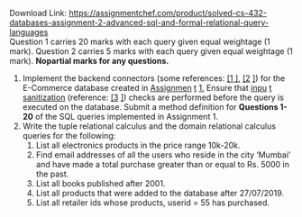 Download Link: https://assignmentchef.com/product/solved-cs-432-databases-assignment-2-advanced-sql-and-formal-relational-query-languages
<br>
<span style="font-family: -apple-system, BlinkMacSystemFont, 'Segoe UI', Roboto, Oxygen-Sans, Ubuntu, Cantarell, 'Helvetica Neue', sans-serif;">Question 1 carries 20 marks with each query given equal weightage (1 mark). Question 2 carries 5 marks with each query given equal weightage (1 mark). </span><strong style="font-family: -apple-system, BlinkMacSystemFont, 'Segoe UI', Roboto, Oxygen-Sans, Ubuntu, Cantarell, 'Helvetica Neue', sans-serif;">No</strong><span style="font-family: -apple-system, BlinkMacSystemFont, 'Segoe UI', Roboto, Oxygen-Sans, Ubuntu, Cantarell, 'Helvetica Neue', sans-serif;">​</span><strong style="font-family: -apple-system, BlinkMacSystemFont, 'Segoe UI', Roboto, Oxygen-Sans, Ubuntu, Cantarell, 'Helvetica Neue', sans-serif;"> partial marks for any questions.</strong>




<ol>

 <li>Implement the backend connectors (some references: <a href="https://dev.mysql.com/doc/connector-python/en/connector-python-examples.html">[1</a><u>​ </u><a href="https://dev.mysql.com/doc/connector-python/en/connector-python-examples.html">]</a><a href="https://dev.mysql.com/doc/connector-python/en/connector-python-examples.html">,</a><u>​</u> ​<a href="https://pypi.org/project/MySQL-python/">[2</a> <a href="https://pypi.org/project/MySQL-python/">]</a>)​ for the E-Commerce database created in <a href="https://drive.google.com/file/d/1WP7NaL4756hx60DN2f0R0UiPq_crIeo7/view?usp=sharing">Assignmen</a>​ <a href="https://drive.google.com/file/d/1WP7NaL4756hx60DN2f0R0UiPq_crIeo7/view?usp=sharing">t</a> <a href="https://drive.google.com/file/d/1WP7NaL4756hx60DN2f0R0UiPq_crIeo7/view?usp=sharing">1</a><a href="https://drive.google.com/file/d/1WP7NaL4756hx60DN2f0R0UiPq_crIeo7/view?usp=sharing">.</a><u>​</u> Ensure that <a href="https://xkcd.com/327/">inpu</a>​ <a href="https://xkcd.com/327/">t</a> <a href="https://xkcd.com/327/">sanitization</a> (reference: <a href="https://bobby-tables.com/python">[3</a>​ <a href="https://bobby-tables.com/python">]</a>)​ checks are performed before the query is executed on the database. Submit a method definition for <strong>Questions 1-20</strong>​ of the SQL queries implemented in Assignment 1.​</li>

 <li>Write the tuple relational calculus and the domain relational calculus queries for the following:

  <ol>

   <li>List all electronics products in the price range 10k-20k.</li>

   <li>Find email addresses of all the users who reside in the city ‘Mumbai’ and have made a total purchase greater than or equal to Rs. 5000 in the past.</li>

   <li>List all books published after 2001.</li>

   <li>List all products that were added to the database after 27/07/2019.</li>

   <li>List all retailer ids whose products, userid = 55 has purchased.</li>

  </ol></li>

</ol>